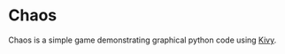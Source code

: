 # Chaos

Chaos is a simple game demonstrating graphical python code using [Kivy](https://github.com/kivy/kivy).
